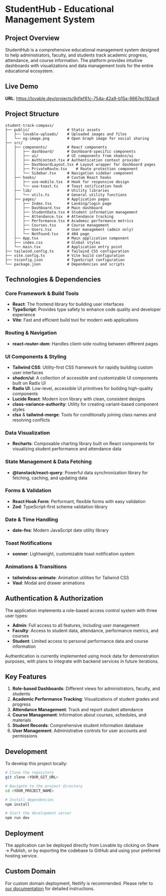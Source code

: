 
# StudentHub - Educational Management System

## Project Overview

StudentHub is a comprehensive educational management system designed to help administrators, faculty, and students track academic progress, attendance, and course information. The platform provides intuitive dashboards with visualizations and data management tools for the entire educational ecosystem.

## Live Demo

**URL**: https://lovable.dev/projects/9d1ef81c-754a-42a9-b15a-9867ec192ac8

## Project Structure

```
student-track-compass/
├── public/                 # Static assets
│   ├── lovable-uploads/    # Uploaded images and files
│   └── og-image.png        # Open Graph image for social sharing
├── src/
│   ├── components/         # React components
│   │   ├── dashboard/      # Dashboard-specific components
│   │   ├── ui/             # UI components from shadcn/ui
│   │   ├── AuthContext.tsx # Authentication context provider
│   │   ├── DashboardLayout.tsx # Layout wrapper for dashboard pages
│   │   ├── PrivateRoute.tsx    # Route protection component
│   │   └── Sidebar.tsx     # Navigation sidebar component
│   ├── hooks/              # Custom React hooks
│   │   ├── use-mobile.tsx  # Hook for responsive design
│   │   └── use-toast.ts    # Toast notification hook
│   ├── lib/                # Utility libraries
│   │   └── utils.ts        # General utility functions
│   ├── pages/              # Application pages
│   │   ├── Index.tsx       # Landing/login page
│   │   ├── Dashboard.tsx   # Main dashboard
│   │   ├── StudentData.tsx # Student information management
│   │   ├── Attendance.tsx  # Attendance tracking
│   │   ├── Performance.tsx # Academic performance metrics
│   │   ├── Courses.tsx     # Course management
│   │   ├── Users.tsx       # User management (admin only)
│   │   └── NotFound.tsx    # 404 page
│   ├── App.tsx             # Main application component
│   ├── index.css           # Global styles
│   └── main.tsx            # Application entry point
├── tailwind.config.ts      # Tailwind CSS configuration
├── vite.config.ts          # Vite build configuration
├── tsconfig.json           # TypeScript configuration
└── package.json            # Dependencies and scripts
```

## Technologies & Dependencies

### Core Framework & Build Tools

- **React**: The frontend library for building user interfaces
- **TypeScript**: Provides type safety to enhance code quality and developer experience
- **Vite**: Fast and efficient build tool for modern web applications

### Routing & Navigation

- **react-router-dom**: Handles client-side routing between different pages

### UI Components & Styling

- **Tailwind CSS**: Utility-first CSS framework for rapidly building custom user interfaces
- **shadcn/ui**: A collection of accessible and customizable UI components built on Radix UI
- **Radix UI**: Low-level, accessible UI primitives for building high-quality components
- **Lucide React**: Modern icon library with clean, consistent designs
- **class-variance-authority**: Utility for creating variant-based component styles
- **clsx** & **tailwind-merge**: Tools for conditionally joining class names and resolving conflicts

### Data Visualization

- **Recharts**: Composable charting library built on React components for visualizing student performance and attendance data

### State Management & Data Fetching

- **@tanstack/react-query**: Powerful data synchronization library for fetching, caching, and updating data

### Forms & Validation

- **React Hook Form**: Performant, flexible forms with easy validation
- **Zod**: TypeScript-first schema validation library

### Date & Time Handling

- **date-fns**: Modern JavaScript date utility library

### Toast Notifications

- **sonner**: Lightweight, customizable toast notification system

### Animations & Transitions

- **tailwindcss-animate**: Animation utilities for Tailwind CSS
- **Vaul**: Modal and drawer animations

## Authentication & Authorization

The application implements a role-based access control system with three user types:
- **Admin**: Full access to all features, including user management
- **Faculty**: Access to student data, attendance, performance metrics, and courses
- **Student**: Limited access to personal performance data and course information

Authentication is currently implemented using mock data for demonstration purposes, with plans to integrate with backend services in future iterations.

## Key Features

1. **Role-based Dashboards**: Different views for administrators, faculty, and students
2. **Academic Performance Tracking**: Visualizations of student grades and progress
3. **Attendance Management**: Track and report student attendance 
4. **Course Management**: Information about courses, schedules, and materials
5. **Student Records**: Comprehensive student information database
6. **User Management**: Administrative controls for user accounts and permissions

## Development

To develop this project locally:

```sh
# Clone the repository
git clone <YOUR_GIT_URL>

# Navigate to the project directory
cd <YOUR_PROJECT_NAME>

# Install dependencies
npm install

# Start the development server
npm run dev
```

## Deployment

The application can be deployed directly from Lovable by clicking on Share -> Publish, or by exporting the codebase to GitHub and using your preferred hosting service.

## Custom Domain

For custom domain deployment, Netlify is recommended. Please refer to [our documentation](https://docs.lovable.dev/tips-tricks/custom-domain/) for detailed instructions.
